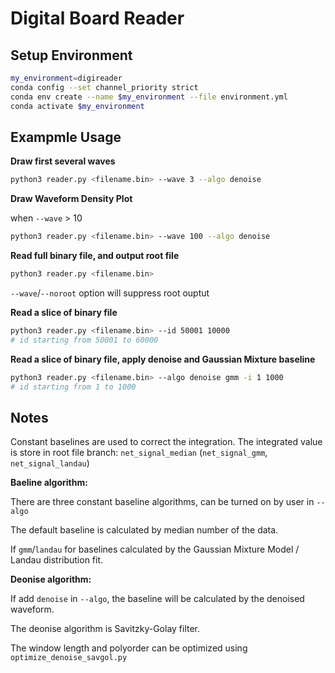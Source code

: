 # Digital Board Reader

## Setup Environment

```bash
my_environment=digireader
conda config --set channel_priority strict
conda env create --name $my_environment --file environment.yml
conda activate $my_environment
```

## Exampmle Usage

**Draw first several waves**

```bash
python3 reader.py <filename.bin> --wave 3 --algo denoise
```

**Draw Waveform Density Plot**

when `--wave` > 10

```bash
python3 reader.py <filename.bin> --wave 100 --algo denoise
```

**Read full binary file, and output root file**

```bash
python3 reader.py <filename.bin>
```

`--wave`/`--noroot` option will suppress root ouptut

**Read a slice of binary file**

```bash
python3 reader.py <filename.bin> --id 50001 10000
# id starting from 50001 to 60000
```

**Read a slice of binary file, apply denoise and Gaussian Mixture baseline**

```bash
python3 reader.py <filename.bin> --algo denoise gmm -i 1 1000
# id starting from 1 to 1000
```

## Notes

Constant baselines are used to correct the integration. The integrated value is store in root file branch: `net_signal_median` (`net_signal_gmm`, `net_signal_landau`)

**Baeline algorithm:**

There are three constant baseline algorithms, can be turned on by user in `--algo`

The default baseline is calculated by median number of the data.

If `gmm`/`landau` for baselines calculated by the Gaussian Mixture Model / Landau distribution fit.

**Deonise algorithm:**

If add `denoise` in `--algo`, the baseline will be calculated by the denoised waveform.

The deonise algorithm is Savitzky-Golay filter.

The window length and polyorder can be optimized using `optimize_denoise_savgol.py`
